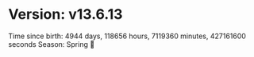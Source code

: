 # Version: v13.6.13
Time since birth: 4944 days, 118656 hours, 7119360 minutes, 427161600 seconds
Season: Spring 🌸
